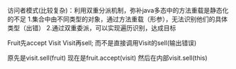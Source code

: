 访问者模式(比较复杂)：利用双重分派机制，弥补java多态中的方法重载是静态化的不足
1.集合中由不同类型的对象，通过方法重载（形参），无法识别他们的具体类型（出错）
2.通过双重委派，可以实现遍历识别，达成目标


Fruit先accept Visit
Visit再sell;
而不是直接调用Visit的sell(输出错误)

原先是visit.sell(fruit) 
现在是fruit.accept(visit) 然后在内部visit.sell(this)
